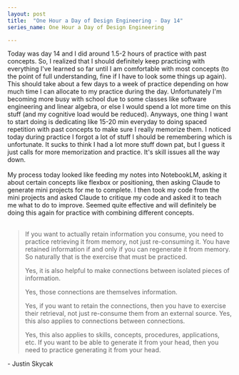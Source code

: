 ```yaml
---
layout: post
title:  "One Hour a Day of Design Engineering - Day 14"
series_name: One Hour a Day of Design Engineering

---
```


Today was day 14 and I did around 1.5-2 hours of practice with past concepts. So, I realized that I should definitely keep practicing with everything I've learned so far until I am comfortable with most concepts (to the point of full understanding, fine if I have to look some things up again). This should take about a few days to a week of practice depending on how much time I can allocate to my practice during the day. Unfortunately I'm becoming more busy with school due to some classes like software engineering and linear algebra, or else I would spend a lot more time on this stuff (and my cognitive load would be reduced). Anyways, one thing I want to start doing is dedicating like 15-20 min everyday to doing spaced repetition with past concepts to make sure I really memorize them. I noticed today during practice I forgot a lot of stuff I should be remembering which is unfortunate. It sucks to think I had a lot more stuff down pat, but I guess it just calls for more memorization and practice. It's skill issues all the way down.
<br> <br>
My process today looked like feeding my notes into NotebookLM, asking it about certain concepts like flexbox or positioning, then asking Claude to generate mini projects for me to complete. I then took my code from the mini projects and asked Claude to critique my code and asked it to teach me what to do to improve. Seemed quite effective and will definitely be doing this again for practice with combining different concepts. 
<br><br>
<blockquote>If you want to actually retain information you consume, you need to practice retrieving it from memory, not just re-consuming it. You have retained information if and only if you can regenerate it from memory. So naturally that is the exercise that must be practiced.

Yes, it is also helpful to make connections between isolated pieces of information.

Yes, those connections are themselves information.

Yes, if you want to retain the connections, then you have to exercise their retrieval, not just re-consume them from an external source. Yes, this also applies to connections between connections.

Yes, this also applies to skills, concepts, procedures, applications, etc. If you want to be able to generate it from your head, then you need to practice generating it from your head. </blockquote> - Justin Skycak
